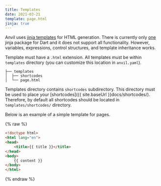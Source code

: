```yaml
---
title: Templates
date: 2021-03-21
template: page.html
jinja: true
---
```


Anvil uses [jinja templates](https://jinja.palletsprojects.com/en/2.11.x/) 
for HTML generation. There is currently only [one](https://pub.dev/packages/jinja) 
jinja package for Dart and it does not support all functionality. However,
variables, expressions, control structures, and template inheritance works.

Template must have a `.html` extension. All templates must be within `templates` 
directory (you can customize this location in `anvil.yaml`).

```text
├── templates
│  ├── shortcodes
│  └── page.html
```

Templates directory contains `shortcodes` subdirectory. This directory 
must be used to place your [shortcodes]({{ site.baseUrl }}docs/shortcodes/). Therefore, by default all shortcodes
should be located in `templates/shortcodes/` directory.

Below is an example of a simple template for pages.

{% raw %}
```html
<!doctype html>
<html lang="en">
<head>
    <title>{{ title }}</title>
</head>
<body>
    {{ content }}
</body>
</html>
```
{% endraw %}